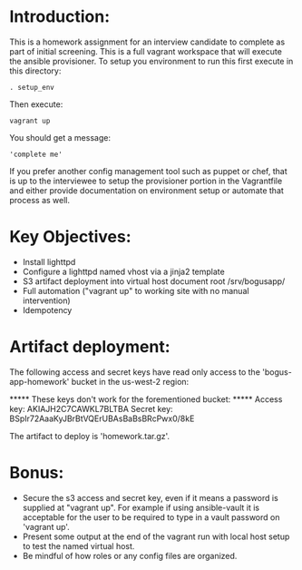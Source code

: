 Introduction:
=============

This is a homework assignment for an interview candidate to
complete as part of initial screening. This is a full vagrant
workspace that will execute the ansible provisioner.  To setup
you environment to run this first execute in this directory:

	. setup_env

Then execute:

	vagrant up

You should get a message:

	'complete me'

If you prefer another config management tool such as puppet
or chef, that is up to the interviewee to setup the provisioner
portion in the Vagrantfile and either provide documentation on
environment setup or automate that process as well.

Key Objectives:
===============

* Install lighttpd
* Configure a lighttpd named vhost via a jinja2 template
* S3 artifact deployment into virtual host document root
  /srv/bogusapp/
* Full automation ("vagrant up" to working site with no
  manual intervention)
* Idempotency

Artifact deployment:
====================

The following access and secret keys have read only access
to the 'bogus-app-homework' bucket in the us-west-2 region:

***** These keys don't work for the forementioned bucket: *****
Access key: AKIAJH2C7CAWKL7BLTBA
Secret key: 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

The artifact to deploy is 'homework.tar.gz'.

Bonus:
======

* Secure the s3 access and secret key, even if it means a
  password is supplied at "vagrant up".  For example if using
  ansible-vault it is acceptable for the user to be required
  to type in a vault password on 'vagrant up'.
* Present some output at the end of the vagrant run with
  local host setup to test the named virtual host.
* Be mindful of how roles or any config files are organized.
